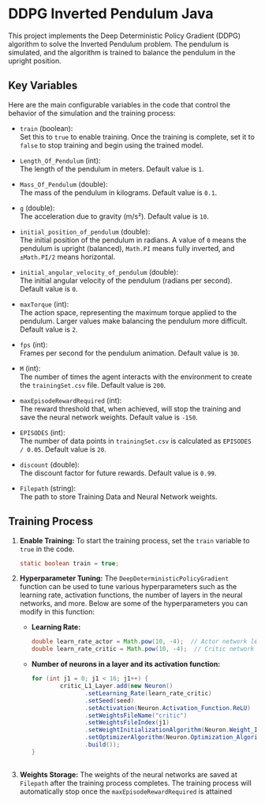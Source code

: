 # DDPG Inverted Pendulum Java

This project implements the Deep Deterministic Policy Gradient (DDPG) algorithm to solve the Inverted Pendulum problem. The pendulum is simulated, and the algorithm is trained to balance the pendulum in the upright position.

## Key Variables

Here are the main configurable variables in the code that control the behavior of the simulation and the training process:

- `train` (boolean):  
  Set this to `true` to enable training. Once the training is complete, set it to `false` to stop training and begin using the trained model.

- `Length_Of_Pendulum` (int):  
  The length of the pendulum in meters. Default value is `1`.

- `Mass_Of_Pendulum` (double):  
  The mass of the pendulum in kilograms. Default value is `0.1`.

- `g` (double):  
  The acceleration due to gravity (m/s²). Default value is `10`.

- `initial_position_of_pendulum` (double):  
  The initial position of the pendulum in radians. A value of `0` means the pendulum is upright (balanced), `Math.PI` means fully inverted, and `±Math.PI/2` means horizontal.

- `initial_angular_velocity_of_pendulum` (double):  
  The initial angular velocity of the pendulum (radians per second). Default value is `0`.

- `maxTorque` (int):  
  The action space, representing the maximum torque applied to the pendulum. Larger values make balancing the pendulum more difficult. Default value is `2`.

- `fps` (int):  
  Frames per second for the pendulum animation. Default value is `30`.

- `M` (int):  
  The number of times the agent interacts with the environment to create the `trainingSet.csv` file. Default value is `200`.

- `maxEpisodeRewardRequired` (int):  
  The reward threshold that, when achieved, will stop the training and save the neural network weights. Default value is `-150`.

- `EPISODES` (int):  
  The number of data points in `trainingSet.csv` is calculated as `EPISODES / 0.05`. Default value is `20`.

- `discount` (double):  
  The discount factor for future rewards. Default value is `0.99`.

- `Filepath` (string):  
  The path to store Training Data and Neural Network weights.

## Training Process

1. **Enable Training:**
   To start the training process, set the `train` variable to `true` in the code.

   ```java
   static boolean train = true;
   
2. **Hyperparameter Tuning:**
   The `DeepDeterministicPolicyGradient` function can be used to tune various hyperparameters such as the learning rate, activation functions, the number of layers in the neural networks, and more. Below are some 
   of the hyperparameters you can modify in this function:
   
   - **Learning Rate:**
     ```java
     double learn_rate_actor = Math.pow(10, -4);  // Actor network learning rate
     double learn_rate_critic = Math.pow(10, -4);  // Critic network learning rate

   - **Number of neurons in a layer and its activation function:**
     ```java
     for (int j1 = 0; j1 < 16; j1++) {
             critic_L1_Layer.add(new Neuron()
                    .setLearning_Rate(learn_rate_critic)
                    .setSeed(seed)
                    .setActivation(Neuron.Activation_Function.ReLU)
                    .setWeightsFileName("critic")
                    .setWeightsFileIndex(j1)
                    .setWeightInitializationAlgorithm(Neuron.Weight_Initialization.Xavier)
                    .setOptimizerAlgorithm(Neuron.Optimization_Algorithm.Adam)
                    .build());
     }
           

4. **Weights Storage:**
   The weights of the neural networks are saved at `Filepath` after the training process completes. The training process will automatically stop once the `maxEpisodeRewardRequired` is attained
